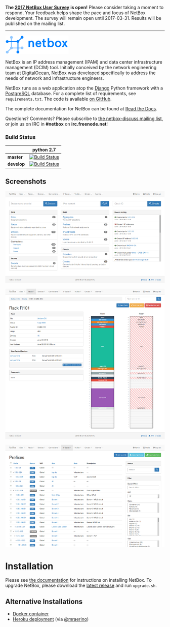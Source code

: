 **The [2017 NetBox User Survey](https://goo.gl/forms/75HnNS2iE0Y1hVFH3) is open!** Please consider taking a moment to respond. Your feedback helps shape the pace and focus of NetBox development. The survey will remain open until 2017-03-31. Results will be published on the mailing list.

---

![NetBox](docs/netbox_logo.png "NetBox logo")

NetBox is an IP address management (IPAM) and data center infrastructure management (DCIM) tool. Initially conceived by the network engineering team at [DigitalOcean](https://www.digitalocean.com/), NetBox was developed specifically to address the needs of network and infrastructure engineers.

NetBox runs as a web application atop the [Django](https://www.djangoproject.com/) Python framework with a [PostgreSQL](http://www.postgresql.org/) database. For a complete list of requirements, see `requirements.txt`. The code is available [on GitHub](https://github.com/digitalocean/netbox).

The complete documentation for NetBox can be found at [Read the Docs](http://netbox.readthedocs.io/en/stable/).

Questions? Comments? Please subscribe to [the netbox-discuss mailing list](https://groups.google.com/forum/#!forum/netbox-discuss), or join us on IRC in **#netbox** on **irc.freenode.net**!

### Build Status

|             | python 2.7 |
|-------------|------------|
| **master** | [![Build Status](https://travis-ci.org/digitalocean/netbox.svg?branch=master)](https://travis-ci.org/digitalocean/netbox) |
| **develop** | [![Build Status](https://travis-ci.org/digitalocean/netbox.svg?branch=develop)](https://travis-ci.org/digitalocean/netbox) |

## Screenshots

![Screenshot of main page](docs/media/screenshot1.png "Main page")

![Screenshot of rack elevation](docs/media/screenshot2.png "Rack elevation")

![Screenshot of prefix hierarchy](docs/media/screenshot3.png "Prefix hierarchy")

# Installation

Please see [the documentation](http://netbox.readthedocs.io/en/stable/) for instructions on installing NetBox. To upgrade NetBox, please download the [latest release](https://github.com/digitalocean/netbox/releases) and run `upgrade.sh`.

## Alternative Installations

* [Docker container](http://netbox.readthedocs.io/en/stable/installation/docker/)
* [Heroku deployment](https://heroku.com/deploy?template=https://github.com/BILDQUADRAT/netbox/tree/heroku) (via [@mraerino](https://github.com/BILDQUADRAT/netbox/tree/heroku))
